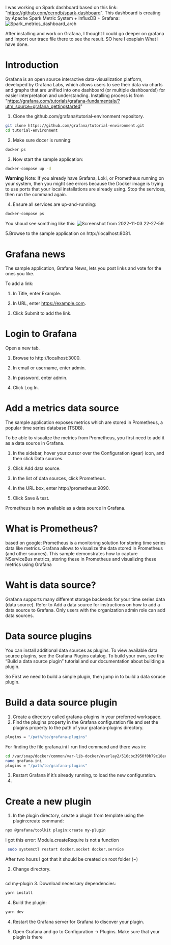 
I‌ was working on Spark dashboard based on this link: "https://github.com/cerndb/spark-dashboard". 
This dashboard is creating by Apache Spark Metric System + InfluxDB + Grafana:
![Spark_metrics_dashboard_arch](https://user-images.githubusercontent.com/80580733/199869697-568e7c8e-044e-4abc-bc7b-bf98e8c887ea.png)

After installing and work on Grafana, I thought I could go deeper on grafana and import our trace file there to see the result. SO here I‌ exaplain What I have done.

# Introduction
Grafana is an open source interactive data-visualization platform, developed by Grafana Labs, which allows users to see their data via charts and graphs that are unified into one dashboard (or multiple dashboards!) for easier interpretation and understanding. Installing process is from "https://grafana.com/tutorials/grafana-fundamentals/?utm_source=grafana_gettingstarted"

1. Clone the github.com/grafana/tutorial-environment repository.
```bash
git clone https://github.com/grafana/tutorial-environment.git
cd tutorial-environment
```
2. Make sure docer is running:
```bash
docker ps
```
3. Now start the sample application:
```bash
docker-compose up -d
```
 **Warning** Note: If you already have Grafana, Loki, or Prometheus running on your system, then you might see errors because the Docker image is trying to use ports that your local installations are already using. Stop the services, then run the command again. 
 
4. Ensure all services are up-and-running:
```bash
docker-compose ps
```
You shoud see somthing like this: 
![Screenshot from 2022-11-03 22-27-59](https://user-images.githubusercontent.com/80580733/199872253-ad776fbd-7f9f-4222-8a84-8e28d76cd16b.png)

5.Browse to the sample application on http://localhost:8081.

# Grafana news
The sample application, Grafana News, lets you post links and vote for the ones you like.

To add a link:

1. In Title, enter Example.

2. In URL, enter https://example.com.

3. Click Submit to add the link.

# Login to Grafana

Open a new tab.

1. Browse to http://localhost:3000.

2. In email or username, enter admin.

3. In password, enter admin.

4. Click Log In.

# Add a metrics data source

The sample application exposes metrics which are stored in Prometheus, a popular time series database (TSDB).

To be able to visualize the metrics from Prometheus, you first need to add it as a data source in Grafana.

1. In the sidebar, hover your cursor over the Configuration (gear) icon, and then click Data sources.

2. Click Add data source.

3. In the list of data sources, click Prometheus.

4. In the URL box, enter http://prometheus:9090.

5. Click Save & test.

Prometheus is now available as a data source in Grafana.

# What is Prometheus? 
based on google: Prometheus is a monitoring solution for storing time series data like metrics. Grafana allows to visualize the data stored in Prometheus (and other sources). This sample demonstrates how to capture NServiceBus metrics, storing these in Prometheus and visualizing these metrics using Grafana

# Waht is data source?
Grafana supports many different storage backends for your time series data (data source). Refer to Add a data source for instructions on how to add a data source to Grafana. Only users with the organization admin role can add data sources.

# Data source plugins
You can install additional data sources as plugins. To view available data source plugins, see the Grafana Plugins catalog. To build your own, see the “Build a data source plugin” tutorial and our documentation about building a plugin.

So First we need to build a simple plugin, then jump in to build a data soruce plugin.

# Build a data source plugin

1. Create a directory called grafana-plugins in your preferred workspace.
2. Find the plugins property in the Grafana configuration file and set the plugins property to the path of your grafana-plugins directory.
```bash
plugins = "/path/to/grafana-plugins"
```
For finding the file grafana.ini I run find command and there was in: 
```bash
cd /var/snap/docker/common/var-lib-docker/overlay2/516cbc3950f0b79c18ec947aa4323c66460261bd5ffb7ff646c56d2b16ecc9d2/diff/etc/grafana
nano grafana.ini
plugins = "/path/to/grafana-plugins"
```
3. Restart Grafana if it’s already running, to load the new configuration.
4. 
# Create a new plugin
1. In the plugin directory, create a plugin from template using the plugin:create command:
```bash
npx @grafana/toolkit plugin:create my-plugin
```
I got this error: Module.createRequire is not a function
```bash
 sudo systemctl restart docker.socket docker.service
```
After two hours I got that it should be created on root folder (~)

2. Change directory.
```bash

```
cd my-plugin
3. Download necessary dependencies:
```bash
yarn install
```
4. Build the plugin:
```bash
yarn dev
```

4. Restart the Grafana server for Grafana to discover your plugin.

6. Open Grafana and go to Configuration -> Plugins. Make sure that your plugin is there





